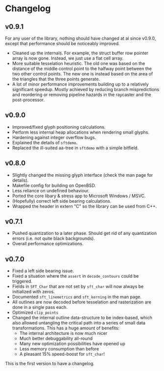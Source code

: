 # Changelog

## v0.9.1
For any user of the library, nothing should have changed at al since v0.9.0, except that
performance should be noticeably improved.

- Cleaned up the internals. For example, the struct buffer row pointer array is now gone.
  Instead, we just use a flat cell array.
- More suitable tesselation heuristic. The old one was based on the distance of the middle
  control point to the halfway point between the two other control points.
  The new one is instead based on the area of the triangles that the three points generate.
- A lot of minor performance improvements building up to a relatively significant speedup.
  Mostly achieved by reducing branch mispredictions and reordering or removing pipeline hazards
  in the raycaster and the post-processor.

## v0.9.0
- Improved/fixed glyph positioning calculations.
- Perform less internal heap allocations when rendering small glyphs.
- Hardening against integer overflow bugs.
- Explained the details of `sftdemo`.
- Replaced the ill-suited aa-tree in `sftdemo` with a simple bitfield.

## v0.8.0
- Slightly changed the missing glyph interface (check the man page for details).
- Makefile config for building on OpenBSD.
- Less reliance on undefined behaviour.
- Ported the core libary & stress app to Microsoft Windows / MSVC.
- (Hopefully) correct left side bearing calculations.
- Wrapped the header in extern "C" so the library can be used from C++.

## v0.7.1
- Pushed quantization to a later phase.
  Should get rid of any quantization errors (i.e. not quite black backgrounds).
- Overall performance optimizations.

## v0.7.0
- Fixed a left side bearing issue.
- Fixed a situation where the `assert` in `decode_contours` could be triggered.
- Fields in `SFT_Char` that are not set by `sft_char` will now always be initialized with zeros.
- Documented `sft_linemetrics` and `sft_kerning` in the man page.
- All outlines are now decoded before tesselation and rasterization are done in a single pass each.
- Optimized `clip_points`
- Changed the internal outline data-structure to be index-based, which also allowed untangling the
  critical path into a series of small data transformations. This has a huge amount of benefits:
  * The internal architecture is now much nicer
  * Much better debuggability all-round
  * Many new optimization possibilities have opened up
  * Less memory consumption than before
  * A pleasant 15% speed-boost for `sft_char`!

This is the first version to have a changelog.
